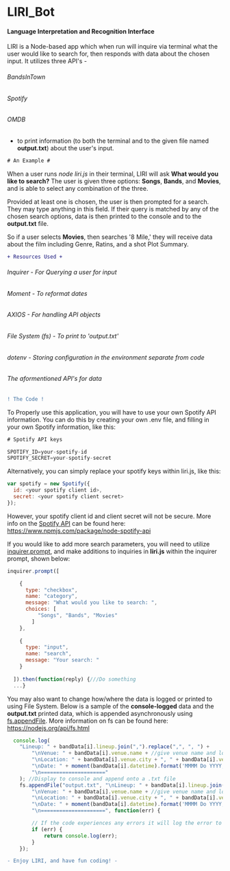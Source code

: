 # LIRI_Bot

#### Language Interpretation and Recognition Interface

LIRI is a Node-based app which when run will inquire via terminal what the user would like to search for, then responds with data about the chosen input. It utilizes three API's -
###### BandsInTown
###### Spotify
###### OMDB
- to print information (to both the terminal and to the given file named **output.txt**) about the user's input.

```diff
# An Example #
```
When a user runs *node liri.js* in their terminal, LIRI will ask **What would you like to search?** The user is given three options: **Songs**, **Bands**, and **Movies**, and is able to select any combination of the three.

Provided at least one is chosen, the user is then prompted for a search. They may type anything in this field. If their query is matched by any of the chosen search options, data is then printed to the console and to the **output.txt** file.

So if a user selects **Movies**, then searches '8 Mile,' they will receive data about the film including Genre, Ratins, and a shot Plot Summary.

```diff
+ Resources Used +
```
###### Inquirer - For Querying a user for input
###### Moment - To reformat dates
###### AXIOS - For handling API objects
###### File System (fs) - To print to 'output.txt'
###### dotenv - Storing configuration in the environment separate from code
###### The aformentioned API's for data

```diff
! The Code !
```

To Properly use this application, you will have to use your own Spotify API information. You can do this by creating your own .env file, and filling in your own Spotify information, like this:

```js
# Spotify API keys

SPOTIFY_ID=your-spotify-id
SPOTIFY_SECRET=your-spotify-secret
```

Alternatively, you can simply replace your spotify keys within liri.js, like this:

```js
var spotify = new Spotify({
  id: <your spotify client id>,
  secret: <your spotify client secret>
});
```
However, your spotify client id and client secret will not be secure. More info on the [Spotify API](https://developer.spotify.com/documentation/web-api/) can be found here: https://www.npmjs.com/package/node-spotify-api

If you would like to add more search parameters, you will need to utilize [inquirer.prompt](https://www.npmjs.com/package/inquirer), and make additions to inquiries in **liri.js** within the inquirer prompt, shown below:

```js
inquirer.prompt([

    {
      type: "checkbox",
      name: "category",
      message: "What would you like to search: ",
      choices: [
          "Songs", "Bands", "Movies"
        ]
    },
    
    {
      type: "input",
      name: "search",
      message: "Your search: "
    }
  
  ]).then(function(reply) {///Do something
  ...}
  ```
  
  You may also want to change how/where the data is logged or printed to using File System. Below is a sample of the **console-logged** data and the **output.txt** printed data, which is appended asynchronously using [fs.appendFile](https://nodejs.org/api/fs.html#fs_fs_appendfile_path_data_options_callback). More information on fs can be found here: https://nodejs.org/api/fs.html 

```js
  console.log(
    "Lineup: " + bandData[i].lineup.join(",").replace(",", ", ") +
        "\nVenue: " + bandData[i].venue.name + //give venue name and location
        "\nLocation: " + bandData[i].venue.city + ", " + bandData[i].venue.region +
        "\nDate: " + moment(bandData[i].datetime).format('MMMM Do YYYY, h:mm') + //give date of event, reformatted
        "\n====================="
    ); //Display to console and append onto a .txt file
    fs.appendFile("output.txt", "\nLineup: " + bandData[i].lineup.join(",").replace(",", ", ") +
        "\nVenue: " + bandData[i].venue.name + //give venue name and location
        "\nLocation: " + bandData[i].venue.city + ", " + bandData[i].venue.region +
        "\nDate: " + moment(bandData[i].datetime).format('MMMM Do YYYY, h:mm') + //give date of event, reformatted
        "\n=====================", function(err) {

        // If the code experiences any errors it will log the error to the console.
        if (err) {
            return console.log(err);
        }
    });
```

```diff
- Enjoy LIRI, and have fun coding! -
```